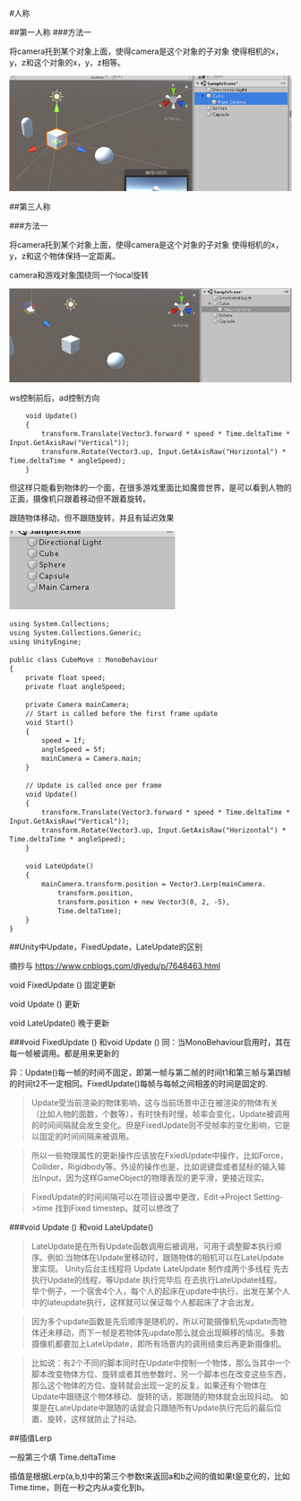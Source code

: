 #人称

##第一人称
###方法一

将camera托到某个对象上面，使得camera是这个对象的子对象
使得相机的x，y，z和这个对象的x，y，z相等。

![](image/第一人称1.png)

##第三人称

###方法一

将camera托到某个对象上面，使得camera是这个对象的子对象
使得相机的x，y，z和这个物体保持一定距离。

camera和游戏对象围绕同一个local旋转

![](image/第三人称1.png)

ws控制前后，ad控制方向
```
    void Update()
    {
        transform.Translate(Vector3.forward * speed * Time.deltaTime * Input.GetAxisRaw("Vertical"));
        transform.Rotate(Vector3.up, Input.GetAxisRaw("Horizontal") * Time.deltaTime * angleSpeed);
    }
```

但这样只能看到物体的一个面，在很多游戏里面比如魔兽世界，是可以看到人物的正面，摄像机只跟着移动但不跟着旋转。

跟随物体移动，但不跟随旋转，并且有延迟效果

![](image/第三人称2.png)

```
using System.Collections;
using System.Collections.Generic;
using UnityEngine;

public class CubeMove : MonoBehaviour
{
    private float speed;
    private float angleSpeed;

    private Camera mainCamera;
    // Start is called before the first frame update
    void Start()
    {
        speed = 1f;
        angleSpeed = 5f;
        mainCamera = Camera.main;
    }

    // Update is called once per frame
    void Update()
    {
        transform.Translate(Vector3.forward * speed * Time.deltaTime * Input.GetAxisRaw("Vertical"));
        transform.Rotate(Vector3.up, Input.GetAxisRaw("Horizontal") * Time.deltaTime * angleSpeed);
    }

    void LateUpdate()
    {
        mainCamera.transform.position = Vector3.Lerp(mainCamera.
            transform.position,
            transform.position + new Vector3(0, 2, -5),
            Time.deltaTime);
    }
}

```


##Unity中Update，FixedUpdate，LateUpdate的区别

摘抄与 https://www.cnblogs.com/dlyedu/p/7648463.html

void FixedUpdate () 固定更新

void Update ()        更新

void LateUpdate()  晚于更新

###void FixedUpdate () 和void Update () 
同：当MonoBehaviour启用时，其在每一帧被调用。都是用来更新的

异：Update()每一帧的时间不固定，即第一帧与第二帧的时间t1和第三帧与第四帧的时间t2不一定相同。FixedUpdate()每帧与每帧之间相差的时间是固定的.

> Update受当前渲染的物体影响，这与当前场景中正在被渲染的物体有关（比如人物的面数，个数等），有时快有时慢，帧率会变化，Update被调用的时间间隔就会发生变化。但是FixedUpdate则不受帧率的变化影响，它是以固定的时间间隔来被调用。

> 所以一些物理属性的更新操作应该放在FxiedUpdate中操作，比如Force，Collider，Rigidbody等。外设的操作也是，比如说键盘或者鼠标的输入输出Input，因为这样GameObject的物理表现的更平滑，更接近现实。

> FixedUpdate的时间间隔可以在项目设置中更改，Edit->Project Setting->time 找到Fixed timestep。就可以修改了


###void Update () 和void LateUpdate()

>LateUpdate是在所有Update函数调用后被调用。可用于调整脚本执行顺序。例如:当物体在Update里移动时，跟随物体的相机可以在LateUpdate里实现。
> Unity后台主线程将 Update LateUpdate  制作成两个多线程 先去执行Update的线程，等Update 执行完毕后 在去执行LateUpdate线程。
> 举个例子，一个宿舍4个人，每个人的起床在update中执行，出发在某个人中的lateupdate执行，这样就可以保证每个人都起床了才会出发。

>因为多个update函数是先后顺序是随机的，所以可能摄像机先update而物体还未移动，而下一帧是若物体先update那么就会出现瞬移的情况。多数摄像机都要加上LateUpdate，即所有场景内的调用结束后再更新摄像机。

>比如说：有2个不同的脚本同时在Update中控制一个物体，那么当其中一个脚本改变物体方位、旋转或者其他参数时，另一个脚本也在改变这些东西，那么这个物体的方位、旋转就会出现一定的反复。如果还有个物体在Update中跟随这个物体移动、旋转的话，那跟随的物体就会出现抖动。 如果是在LateUpdate中跟随的话就会只跟随所有Update执行完后的最后位置、旋转，这样就防止了抖动。


##插值Lerp

一般第三个填 Time.deltaTime

插值是根据Lerp(a,b,t)中的第三个参数t来返回a和b之间的值如果t是变化的，比如Time.time，则在一秒之内从a变化到b。
